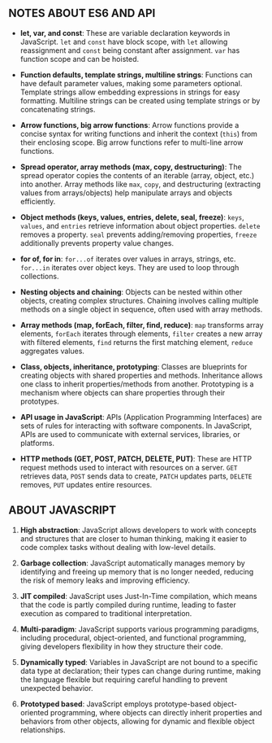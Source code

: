 ## NOTES ABOUT ES6 AND API

- **let, var, and const**: These are variable declaration keywords in JavaScript. `let` and `const` have block scope, with `let` allowing reassignment and `const` being constant after assignment. `var` has function scope and can be hoisted.

- **Function defaults, template strings, multiline strings**: Functions can have default parameter values, making some parameters optional. Template strings allow embedding expressions in strings for easy formatting. Multiline strings can be created using template strings or by concatenating strings.

- **Arrow functions, big arrow functions**: Arrow functions provide a concise syntax for writing functions and inherit the context (`this`) from their enclosing scope. Big arrow functions refer to multi-line arrow functions.

- **Spread operator, array methods (max, copy, destructuring)**: The spread operator copies the contents of an iterable (array, object, etc.) into another. Array methods like `max`, `copy`, and destructuring (extracting values from arrays/objects) help manipulate arrays and objects efficiently.

- **Object methods (keys, values, entries, delete, seal, freeze)**: `keys`, `values`, and `entries` retrieve information about object properties. `delete` removes a property. `seal` prevents adding/removing properties, `freeze` additionally prevents property value changes.

- **for of, for in**: `for...of` iterates over values in arrays, strings, etc. `for...in` iterates over object keys. They are used to loop through collections.

- **Nesting objects and chaining**: Objects can be nested within other objects, creating complex structures. Chaining involves calling multiple methods on a single object in sequence, often used with array methods.

- **Array methods (map, forEach, filter, find, reduce)**: `map` transforms array elements, `forEach` iterates through elements, `filter` creates a new array with filtered elements, `find` returns the first matching element, `reduce` aggregates values.

- **Class, objects, inheritance, prototyping**: Classes are blueprints for creating objects with shared properties and methods. Inheritance allows one class to inherit properties/methods from another. Prototyping is a mechanism where objects can share properties through their prototypes.

- **API usage in JavaScript**: APIs (Application Programming Interfaces) are sets of rules for interacting with software components. In JavaScript, APIs are used to communicate with external services, libraries, or platforms.

- **HTTP methods (GET, POST, PATCH, DELETE, PUT)**: These are HTTP request methods used to interact with resources on a server. `GET` retrieves data, `POST` sends data to create, `PATCH` updates parts, `DELETE` removes, `PUT` updates entire resources.

## ABOUT JAVASCRIPT

1. **High abstraction**: JavaScript allows developers to work with concepts and structures that are closer to human thinking, making it easier to code complex tasks without dealing with low-level details.

2. **Garbage collection**: JavaScript automatically manages memory by identifying and freeing up memory that is no longer needed, reducing the risk of memory leaks and improving efficiency.

3. **JIT compiled**: JavaScript uses Just-In-Time compilation, which means that the code is partly compiled during runtime, leading to faster execution as compared to traditional interpretation.

4. **Multi-paradigm**: JavaScript supports various programming paradigms, including procedural, object-oriented, and functional programming, giving developers flexibility in how they structure their code.

5. **Dynamically typed**: Variables in JavaScript are not bound to a specific data type at declaration; their types can change during runtime, making the language flexible but requiring careful handling to prevent unexpected behavior.

6. **Prototyped based**: JavaScript employs prototype-based object-oriented programming, where objects can directly inherit properties and behaviors from other objects, allowing for dynamic and flexible object relationships.
